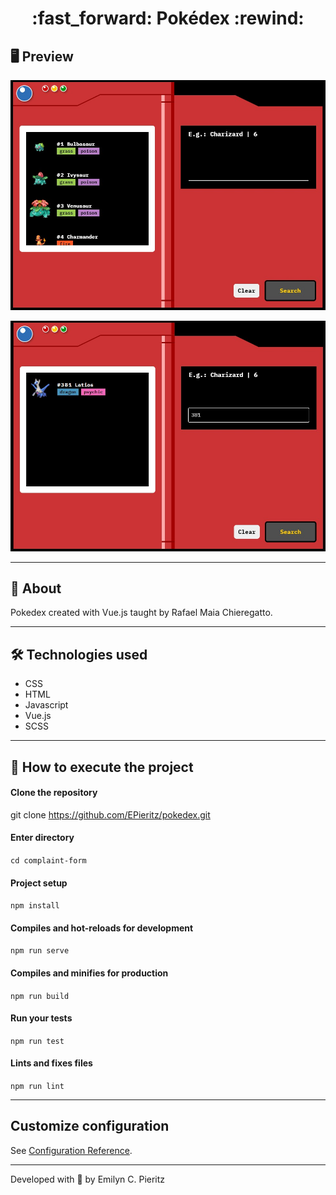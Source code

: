 <h1 align = "center"> :fast_forward: Pokédex :rewind: </h1>

## 🖥 Preview
<p align = "center">
   <img src = "https://github.com/ecpieritz/pokedex/blob/main/public/img/pokedex-print-01.jpg?raw=true" width = "700">
</p>
<p align = "center">
   <img src = "https://github.com/ecpieritz/pokedex/blob/main/public/img/pokedex-print-02.jpg?raw=true" width = "700">
</p>

---

## 📖 About
<p>Pokedex created with Vue.js taught by Rafael Maia Chieregatto.</p>

---

## 🛠 Technologies used
- CSS
- HTML
- Javascript
- Vue.js
- SCSS

---


## 🚀 How to execute the project
#### Clone the repository
git clone https://github.com/EPieritz/pokedex.git

#### Enter directory
`cd complaint-form`

#### Project setup
`npm install`

#### Compiles and hot-reloads for development
`npm run serve`

#### Compiles and minifies for production
`npm run build`

#### Run your tests
`npm run test`

#### Lints and fixes files
`npm run lint`

---
## Customize configuration
See [Configuration Reference](https://cli.vuejs.org/config/).

---
Developed with 💙 by Emilyn C. Pieritz
